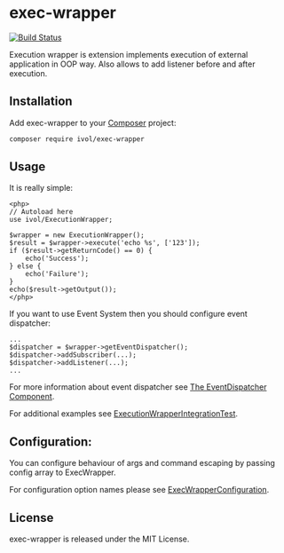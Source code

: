 exec-wrapper
============

[![Build Status](https://travis-ci.org/ivol84/exec_wrapper.svg?branch=master)](https://travis-ci.org/ivol84/exec_wrapper)

Execution wrapper is extension implements execution of external application in OOP way. Also allows to add listener before and after execution.

Installation
------------
Add exec-wrapper to your [Composer](https://getcomposer.org/doc/00-intro.md) project:

```bash
composer require ivol/exec-wrapper
```

Usage
-----
It is really simple:
```
<php>
// Autoload here
use ivol/ExecutionWrapper;

$wrapper = new ExecutionWrapper();
$result = $wrapper->execute('echo %s', ['123']);
if ($result->getReturnCode() == 0) {
    echo('Success');
} else {
    echo('Failure');
}
echo($result->getOutput());
</php>
```
If you want to use Event System then you should configure event dispatcher:
```
...
$dispatcher = $wrapper->getEventDispatcher();
$dispatcher->addSubscriber(...);
$dispatcher->addListener(...);
...
```
For more information about event dispatcher see [The EventDispatcher Component](http://symfony.com/doc/3.0/components/event_dispatcher/introduction.html).

For additional examples see [ExecutionWrapperIntegrationTest](https://github.com/ivol84/exec_wrapper/blob/master/test/src/ExecutionWrapperIntegrationTest.php).

Configuration:
-------
You can configure behaviour of args and command escaping by passing config array to ExecWrapper.

For configuration option names please see [ExecWrapperConfiguration](https://github.com/ivol84/exec_wrapper/blob/master/src/Config/ExecWrapperConfiguration.php).

License
-------

exec-wrapper is released under the MIT License.

